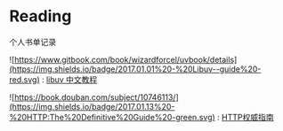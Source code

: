 # Reading
个人书单记录

![https://www.gitbook.com/book/wizardforcel/uvbook/details](https://img.shields.io/badge/2017.01.01%20-%20Libuv--guide%20-red.svg) : [libuv 中文教程](https://www.gitbook.com/book/wizardforcel/uvbook/details)

![https://book.douban.com/subject/10746113/](https://img.shields.io/badge/2017.01.13%20-%20HTTP:The%20Definitive%20Guide%20-green.svg) : [HTTP权威指南](https://book.douban.com/subject/10746113/)